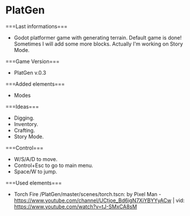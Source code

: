 # PlatGen

===Last informations===
 - Godot platformer game with generating terrain. Default game is done! Sometimes I will add some more blocks. Actually I'm working on Story Mode.

===Game Version=== 
 - PlatGen v.0.3

===Added elements===
 - Modes
 
===Ideas===
 - Digging.
 - Inventory.
 - Crafting.
 - Story Mode.
 
 
===Control===
 - W/S/A/D to move.
 - Control+Esc to go to main menu.
 - Space/W to jump.
 
===Used elements===
 - Torch Fire /PlatGen/master/scenes/torch.tscn: by Pixel Man - https://www.youtube.com/channel/UCtjoe_Bd6igN7XiYBYYyACw | vid: https://www.youtube.com/watch?v=tJ-SMxCA8sM

